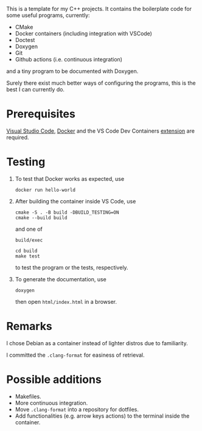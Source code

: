 This is a template for my C++ projects.
It contains the boilerplate code for some useful programs, currently:
- CMake
- Docker containers (including integration with VSCode)
- Doctest
- Doxygen
- Git
- Github actions (i.e. continuous integration)

and a tiny program to be documented with Doxygen.

Surely there exist much better ways of configuring the programs, this is the best I can currently do.

# Prerequisites

[Visual Studio Code](https://code.visualstudio.com/), [Docker](https://www.docker.com/) and the VS Code Dev Containers [extension](vscode:extension/ms-vscode-remote.remote-containers) are required.

# Testing

1. To test that Docker works as expected, use
    ```
    docker run hello-world
    ```
2. After building the container inside VS Code, use
    ```
    cmake -S . -B build -DBUILD_TESTING=ON
    cmake --build build
    ```
    and one of
    ```
    build/exec
    ```
    ```
    cd build
    make test
    ```
    to test the program or the tests, respectively.

3. To generate the documentation, use
    ```
    doxygen
    ```
    then open `html/index.html` in a browser.

# Remarks

I chose Debian as a container instead of lighter distros due to familiarity.

I committed the `.clang-format` for easiness of retrieval.

# Possible additions

- Makefiles.
- More continuous integration.
- Move `.clang-format` into a repository for dotfiles.
- Add functionalities (e.g. arrow keys actions) to the terminal inside the container.
